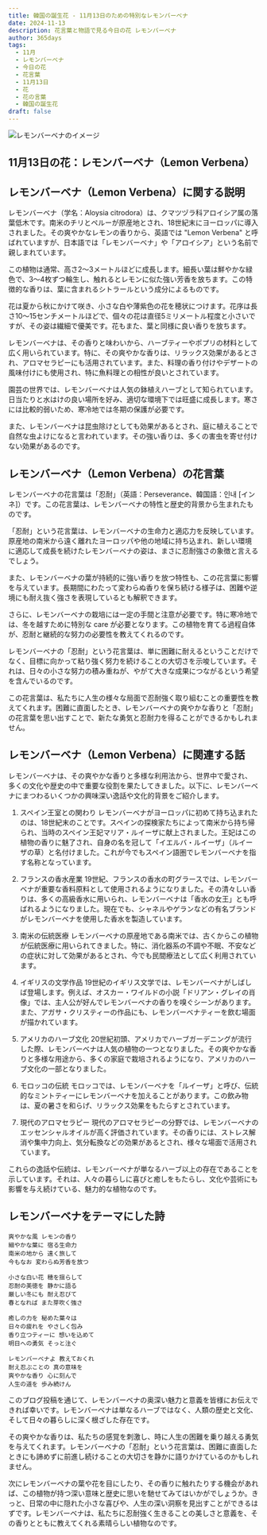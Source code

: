 ```yaml
---
title: 韓国の誕生花 - 11月13日のための特別なレモンバーベナ
date: 2024-11-13
description: 花言葉と物語で見る今日の花 レモンバーベナ
author: 365days
tags:
  - 11月
  - レモンバーベナ
  - 今日の花
  - 花言葉
  - 11月13日
  - 花
  - 花の言葉
  - 韓国の誕生花
draft: false
---
```



![レモンバーベナのイメージ](https://cdn.pixabay.com/photo/2013/01/08/01/25/lemon-verbena-74349_1280.jpg#center)


## 11月13日の花：レモンバーベナ（Lemon Verbena）

## レモンバーベナ（Lemon Verbena）に関する説明

レモンバーベナ（学名：Aloysia citrodora）は、クマツヅラ科アロイシア属の落葉低木です。南米のチリとペルーが原産地とされ、18世紀末にヨーロッパに導入されました。その爽やかなレモンの香りから、英語では "Lemon Verbena" と呼ばれていますが、日本語では「レモンバーベナ」や「アロイシア」という名前で親しまれています。

この植物は通常、高さ2〜3メートルほどに成長します。細長い葉は鮮やかな緑色で、3〜4枚ずつ輪生し、触れるとレモンに似た強い芳香を放ちます。この特徴的な香りは、葉に含まれるシトラールという成分によるものです。

花は夏から秋にかけて咲き、小さな白や薄紫色の花を穂状につけます。花序は長さ10〜15センチメートルほどで、個々の花は直径5ミリメートル程度と小さいですが、その姿は繊細で優美です。花もまた、葉と同様に良い香りを放ちます。

レモンバーベナは、その香りと味わいから、ハーブティーやポプリの材料として広く用いられています。特に、その爽やかな香りは、リラックス効果があるとされ、アロマセラピーにも活用されています。また、料理の香り付けやデザートの風味付けにも使用され、特に魚料理との相性が良いとされています。

園芸の世界では、レモンバーベナは人気の鉢植えハーブとして知られています。日当たりと水はけの良い場所を好み、適切な環境下では旺盛に成長します。寒さには比較的弱いため、寒冷地では冬期の保護が必要です。

また、レモンバーベナは昆虫除けとしても効果があるとされ、庭に植えることで自然な虫よけになると言われています。その強い香りは、多くの害虫を寄せ付けない効果があるのです。

## レモンバーベナ（Lemon Verbena）の花言葉

レモンバーベナの花言葉は「忍耐」（英語：Perseverance、韓国語：인내 [インネ]）です。この花言葉は、レモンバーベナの特性と歴史的背景から生まれたものです。

「忍耐」という花言葉は、レモンバーベナの生命力と適応力を反映しています。原産地の南米から遠く離れたヨーロッパや他の地域に持ち込まれ、新しい環境に適応して成長を続けたレモンバーベナの姿は、まさに忍耐強さの象徴と言えるでしょう。

また、レモンバーベナの葉が持続的に強い香りを放つ特性も、この花言葉に影響を与えています。長期間にわたって変わらぬ香りを保ち続ける様子は、困難や逆境にも耐え抜く強さを表現しているとも解釈できます。

さらに、レモンバーベナの栽培には一定の手間と注意が必要です。特に寒冷地では、冬を越すために特別な care が必要となります。この植物を育てる過程自体が、忍耐と継続的な努力の必要性を教えてくれるのです。

レモンバーベナの「忍耐」という花言葉は、単に困難に耐えるということだけでなく、目標に向かって粘り強く努力を続けることの大切さを示唆しています。それは、日々の小さな努力の積み重ねが、やがて大きな成果につながるという希望を含んでいるのです。

この花言葉は、私たちに人生の様々な局面で忍耐強く取り組むことの重要性を教えてくれます。困難に直面したとき、レモンバーベナの爽やかな香りと「忍耐」の花言葉を思い出すことで、新たな勇気と忍耐力を得ることができるかもしれません。

## レモンバーベナ（Lemon Verbena）に関連する話

レモンバーベナは、その爽やかな香りと多様な利用法から、世界中で愛され、多くの文化や歴史の中で重要な役割を果たしてきました。以下に、レモンバーベナにまつわるいくつかの興味深い逸話や文化的背景をご紹介します。

1. スペイン王室との関わり
   レモンバーベナがヨーロッパに初めて持ち込まれたのは、18世紀末のことです。スペインの探検家たちによって南米から持ち帰られ、当時のスペイン王妃マリア・ルイーザに献上されました。王妃はこの植物の香りに魅了され、自身の名を冠して「イエルバ・ルイーザ」（ルイーザの草）と名付けました。これが今でもスペイン語圏でレモンバーベナを指す名称となっています。

2. フランスの香水産業
   19世紀、フランスの香水の町グラースでは、レモンバーベナが重要な香料原料として使用されるようになりました。その清々しい香りは、多くの高級香水に用いられ、レモンバーベナは「香水の女王」とも呼ばれるようになりました。現在でも、シャネルやゲランなどの有名ブランドがレモンバーベナを使用した香水を製造しています。

3. 南米の伝統医療
   レモンバーベナの原産地である南米では、古くからこの植物が伝統医療に用いられてきました。特に、消化器系の不調や不眠、不安などの症状に対して効果があるとされ、今でも民間療法として広く利用されています。

4. イギリスの文学作品
   19世紀のイギリス文学では、レモンバーベナがしばしば登場します。例えば、オスカー・ワイルドの小説「ドリアン・グレイの肖像」では、主人公が好んでレモンバーベナの香りを嗅ぐシーンがあります。また、アガサ・クリスティーの作品にも、レモンバーベナティーを飲む場面が描かれています。

5. アメリカのハーブ文化
   20世紀初頭、アメリカでハーブガーデニングが流行した際、レモンバーベナは人気の植物の一つとなりました。その爽やかな香りと多様な用途から、多くの家庭で栽培されるようになり、アメリカのハーブ文化の一部となりました。

6. モロッコの伝統
   モロッコでは、レモンバーベナを「ルイーザ」と呼び、伝統的なミントティーにレモンバーベナを加えることがあります。この飲み物は、夏の暑さを和らげ、リラックス効果をもたらすとされています。

7. 現代のアロマセラピー
   現代のアロマセラピーの分野では、レモンバーベナのエッセンシャルオイルが高く評価されています。その香りには、ストレス解消や集中力向上、気分転換などの効果があるとされ、様々な場面で活用されています。

これらの逸話や伝統は、レモンバーベナが単なるハーブ以上の存在であることを示しています。それは、人々の暮らしに喜びと癒しをもたらし、文化や芸術にも影響を与え続けている、魅力的な植物なのです。

## レモンバーベナをテーマにした詩

    爽やかな風 レモンの香り
    細やかな葉に 宿る生命力
    南米の地から 遠く旅して
    今もなお 変わらぬ芳香を放つ

    小さな白い花 穂を揺らして
    忍耐の美徳を 静かに語る
    厳しい冬にも 耐え忍びて
    春となれば また芽吹く強さ

    癒しの力を 秘めた葉々は
    日々の疲れを やさしく包み
    香り立つティーに 想いを込めて
    明日への勇気 そっと注ぐ

    レモンバーベナよ 教えておくれ
    耐え忍ぶことの 真の意味を
    爽やかな香り 心に刻んで
    人生の道を 歩み続けん

このブログ投稿を通じて、レモンバーベナの奥深い魅力と意義を皆様にお伝えできれば幸いです。レモンバーベナは単なるハーブではなく、人類の歴史と文化、そして日々の暮らしに深く根ざした存在です。

その爽やかな香りは、私たちの感覚を刺激し、時に人生の困難を乗り越える勇気を与えてくれます。レモンバーベナの「忍耐」という花言葉は、困難に直面したときにも諦めずに前進し続けることの大切さを静かに語りかけているのかもしれません。

次にレモンバーベナの葉や花を目にしたり、その香りに触れたりする機会があれば、この植物が持つ深い意味と歴史に思いを馳せてみてはいかがでしょうか。きっと、日常の中に隠れた小さな喜びや、人生の深い洞察を見出すことができるはずです。レモンバーベナは、私たちに忍耐強く生きることの美しさと意義を、その香りとともに教えてくれる素晴らしい植物なのです。